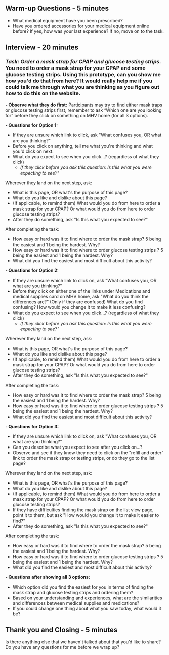 ## Warm-up Questions - 5 minutes

- What medical equipment have you been prescribed? 
- Have you ordered accessories for your medical equipment online before? If yes, how was your last experience? If no, move on to the task.


## Interview - 20 minutes 

### _Task: Order a mask strap for CPAP and glucose testing strips._ You need to order a mask strap for your CPAP and some glucose testing strips. Using this prototype, can you show me how you'd do that from here? It would really help me if you could talk me through what you are thinking as you figure out how to do this on the website. 

**- Observe what they do first:**
Participants may try to find either mask traps or glucose testing strips first, remember to ask “Which one are you looking for” before they click on something on MHV home (for all 3 options).
 
**- Questions for Option 1:**
   - If they are unsure which link to click, ask "What confuses you, OR what are you thinking?"
   - Before you click on anything, tell me what you're thinking and what you'd click on next.
   - What do you expect to see when you click...? (regardless of what they click)
      - _If they click before you ask this question: Is this what you were expecting to see?"_
        
Wherever they land on the next step, ask: 

- What is this page, OR what's the purpose of this page?
- What do you like and dislike about this page?
- (If applicable, to remind them) What would you do from here to order a mask strap for your CPAP? Or what would you do from here to order glucose testing strips?
- After they do something, ask "Is this what you expected to see?"
  
After completing the task:

- How easy or hard was it to find where to order the mask strap? 5 being the easiest and 1 being the hardest. Why?
- How easy or hard was it to find where to order glucose testing strips ? 5 being the easiest and 1 being the hardest. Why?
- What did you find the easiest and most difficult about this activity?         

  
**- Questions for Option 2:**
   - If they are unsure which link to click on, ask "What confuses you, OR what are you thinking?"
   - Before they click on either one of the links under Medications and medical supplies card on MHV home, ask "What do you think the differences are?” (Only if they are confused) What do you find confusing? How would you change it to make it less confusing?
   - What do you expect to see when you click...? (regardless of what they click)
      - _If they click before you ask this question: Is this what you were expecting to see?"_

Wherever they land on the next step, ask: 

- What is this page, OR what's the purpose of this page?
- What do you like and dislike about this page?
- (If applicable, to remind them) What would you do from here to order a mask strap for your CPAP? Or what would you do from here to order glucose testing strips?
- After they do something, ask "Is this what you expected to see?"
  
After completing the task:

- How easy or hard was it to find where to order the mask strap? 5 being the easiest and 1 being the hardest. Why?
- How easy or hard was it to find where to order glucose testing strips ? 5 being the easiest and 1 being the hardest. Why?
- What did you find the easiest and most difficult about this activity?
  

**- Questions for Option 3:**
- If they are unsure which link to click on, ask "What confuses you, OR what are you thinking?"
- Can you describe what you expect to see after you click on...?
- Observe and see if they know they need to click on the "refill and order" link to order the mask strap or testing strips, or do they go to the list page? 

Wherever they land on the next step, ask: 

- What is this page, OR what's the purpose of this page?
- What do you like and dislike about this page?
- (If applicable, to remind them) What would you do from here to order a mask strap for your CPAP? Or what would you do from here to order glucose testing strips?
- If they have difficulties finding the mask strap on the list view page, point it to them, but ask "How would you change it to make it easier to find?"
- After they do something, ask "Is this what you expected to see?"

After completing the task:

- How easy or hard was it to find where to order the mask strap? 5 being the easiest and 1 being the hardest. Why?
- How easy or hard was it to find where to order glucose testing strips ? 5 being the easiest and 1 being the hardest. Why?
- What did you find the easiest and most difficult about this activity?         


**- Questions after showing all 3 options:**
- Which option did you find the easiest for you in terms of finding the mask strap and glucose testing strips and ordering them?
- Based on your understanding and experiences, what are the similarities and differences between medical supplies and medications?
- If you could change one thing about what you saw today, what would it be? 

 
## Thank you and Closing - 5 minutes 

Is there anything else that we haven't talked about that you’d like to share? Do you have any questions for me before we wrap up? 
